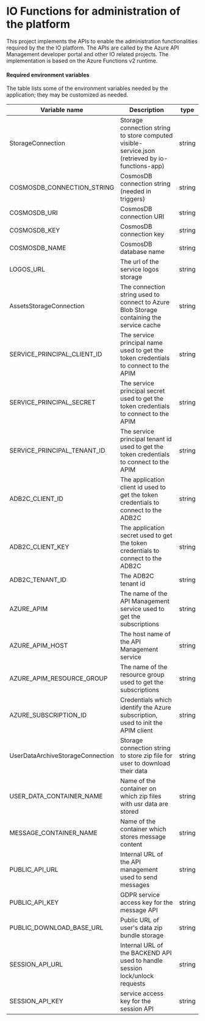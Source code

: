 # IO Functions for administration of the platform

This project implements the APIs to enable the administration functionalities required by the the IO platform. The APIs are called by the Azure API Management developer portal and other IO related projects.
The implementation is based on the Azure Functions v2 runtime.

#### Required environment variables

The table lists some of the environment variables needed by the application;
they may be customized as needed.

| Variable name                    | Description                                                                                      | type   |
|----------------------------------|--------------------------------------------------------------------------------------------------|--------|
| StorageConnection                | Storage connection string to store computed visible-service.json (retrieved by io-functions-app) | string |
| COSMOSDB_CONNECTION_STRING       | CosmosDB connection string (needed in triggers)                                                  | string |
| COSMOSDB_URI                     | CosmosDB connection URI                                                                          | string |
| COSMOSDB_KEY                     | CosmosDB connection key                                                                          | string |
| COSMOSDB_NAME                    | CosmosDB database name                                                                           | string |
| LOGOS_URL                        | The url of the service logos storage                                                             | string |
| AssetsStorageConnection          | The connection string used to connect to Azure Blob Storage containing the service cache         | string |
| SERVICE_PRINCIPAL_CLIENT_ID      | The service principal name used to get the token credentials to connect to the APIM              | string |
| SERVICE_PRINCIPAL_SECRET         | The service principal secret used to get the token credentials to connect to the APIM            | string |
| SERVICE_PRINCIPAL_TENANT_ID      | The service principal tenant id used to get the token credentials to connect to the APIM         | string |
| ADB2C_CLIENT_ID                  | The application client id used to get the token credentials to connect to the ADB2C              | string |
| ADB2C_CLIENT_KEY                 | The application secret used to get the token credentials to connect to the ADB2C                 | string |
| ADB2C_TENANT_ID                  | The ADB2C tenant id                                                                              | string |
| AZURE_APIM                       | The name of the API Management service used to get the subscriptions                             | string |
| AZURE_APIM_HOST                  | The host name of the API Management service                                                      | string |
| AZURE_APIM_RESOURCE_GROUP        | The name of the resource group used to get the subscriptions                                     | string |
| AZURE_SUBSCRIPTION_ID            | Credentials which identify the Azure subscription, used to init the APIM  client                 | string |
| UserDataArchiveStorageConnection | Storage connection string to store zip file for user to download their data                      | string |
| USER_DATA_CONTAINER_NAME         | Name of the container on which zip files with usr data are stored                                | string |
| MESSAGE_CONTAINER_NAME           | Name of the container which stores message content                                               | string |
| PUBLIC_API_URL                   | Internal URL of the API management used to send messages                                         | string |
| PUBLIC_API_KEY                   | GDPR service access key for the message API                                                      | string |
| PUBLIC_DOWNLOAD_BASE_URL         | Public URL of user's data zip bundle storage                                                     | string |
| SESSION_API_URL                  | Internal URL of the BACKEND API used to handle session lock/unlock requests                      | string |
| SESSION_API_KEY                  | service access key for the session API                                                           | string |


